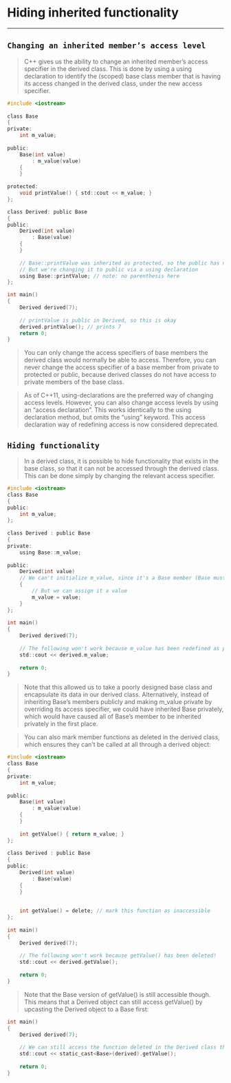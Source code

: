 #                 Hiding inherited functionality
---

## `Changing an inherited member’s access level`

> C++ gives us the ability to change an inherited member’s access specifier in the derived class. This is done by using a using declaration to identify the (scoped) base class member that is having its access changed in the derived class, under the new access specifier.

```c
#include <iostream>
 
class Base
{
private:
    int m_value;
 
public:
    Base(int value)
        : m_value(value)
    {
    }
 
protected:
    void printValue() { std::cout << m_value; }
};

class Derived: public Base
{
public:
    Derived(int value)
        : Base(value)
    {
    }
 
    // Base::printValue was inherited as protected, so the public has no access
    // But we're changing it to public via a using declaration
    using Base::printValue; // note: no parenthesis here
};

int main()
{
    Derived derived(7);
 
    // printValue is public in Derived, so this is okay
    derived.printValue(); // prints 7
    return 0;
}
```


> You can only change the access specifiers of base members the derived class would normally be able to access. Therefore, you can never change the access specifier of a base member from private to protected or public, because derived classes do not have access to private members of the base class.


> As of C++11, using-declarations are the preferred way of changing access levels. However, you can also change access levels by using an “access declaration”. This works identically to the using declaration method, but omits the “using” keyword. This access declaration way of redefining access is now considered deprecated.



## `Hiding functionality`

> In a derived class, it is possible to hide functionality that exists in the base class, so that it can not be accessed through the derived class. This can be done simply by changing the relevant access specifier.

```c
#include <iostream>
class Base
{
public:
	int m_value;
};
 
class Derived : public Base
{
private:
	using Base::m_value;
 
public:
	Derived(int value)
	// We can't initialize m_value, since it's a Base member (Base must initialize it)
	{
		// But we can assign it a value
		m_value = value;
	}
};
 
int main()
{
	Derived derived(7);
 
	// The following won't work because m_value has been redefined as private
	std::cout << derived.m_value;
 
	return 0;
}
```

> Note that this allowed us to take a poorly designed base class and encapsulate its data in our derived class. Alternatively, instead of inheriting Base’s members publicly and making m_value private by overriding its access specifier, we could have inherited Base privately, which would have caused all of Base’s member to be inherited privately in the first place.


> You can also mark member functions as deleted in the derived class, which ensures they can’t be called at all through a derived object:

```c
#include <iostream>
class Base
{
private:
	int m_value;
 
public:
	Base(int value)
		: m_value(value)
	{
	}
 
	int getValue() { return m_value; }
};
 
class Derived : public Base
{
public:
	Derived(int value)
		: Base(value)
	{
	}
 
 
	int getValue() = delete; // mark this function as inaccessible
};
 
int main()
{
	Derived derived(7);
 
	// The following won't work because getValue() has been deleted!
	std::cout << derived.getValue();
 
	return 0;
}
```



>  Note that the Base version of getValue() is still accessible though. This means that a Derived object can still access getValue() by upcasting the Derived object to a Base first:

```c
int main()
{
	Derived derived(7);
 
	// We can still access the function deleted in the Derived class through the Base class
	std::cout << static_cast<Base>(derived).getValue();
 
	return 0;
}
```
